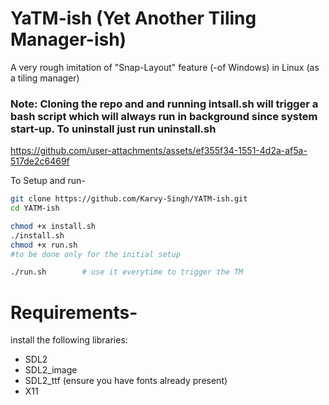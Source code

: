 # YaTM-ish (Yet Another Tiling Manager-ish)
A very rough imitation of "Snap-Layout" feature (-of Windows) in Linux (as a tiling manager)

### Note: Cloning the repo and and running intsall.sh will trigger a bash script which will always run in background since system start-up. To uninstall just run uninstall.sh

https://github.com/user-attachments/assets/ef355f34-1551-4d2a-af5a-517de2c6469f



To Setup and run-
```bash
git clone https://github.com/Karvy-Singh/YATM-ish.git
cd YATM-ish
```
```bash
chmod +x install.sh
./install.sh
chmod +x run.sh
#to be done only for the initial setup
```
```bash
./run.sh        # use it everytime to trigger the TM
```
# Requirements-
install the following libraries:
* SDL2
* SDL2_image
* SDL2_ttf (ensure you have fonts already present)
* X11
